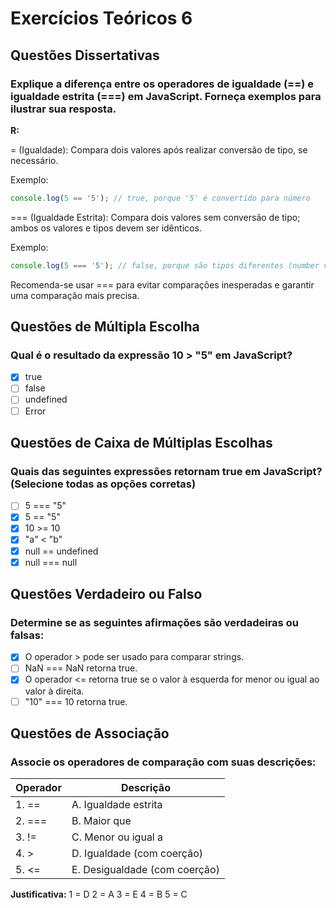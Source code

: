 # Exercícios Teóricos 6

## Questões Dissertativas

### Explique a diferença entre os operadores de igualdade (==) e igualdade estrita (===) em JavaScript. Forneça exemplos para ilustrar sua resposta.

**R:**

= (Igualdade): Compara dois valores após realizar conversão de tipo, se necessário. 

Exemplo:
```javascript
console.log(5 == '5'); // true, porque '5' é convertido para número
```

=== (Igualdade Estrita): Compara dois valores sem conversão de tipo; ambos os valores e tipos devem ser idênticos. 

Exemplo:
```javascript
console.log(5 === '5'); // false, porque são tipos diferentes (number vs string)
```

Recomenda-se usar === para evitar comparações inesperadas e garantir uma comparação mais precisa.

## Questões de Múltipla Escolha

### Qual é o resultado da expressão 10 > "5" em JavaScript?

- [x] true
- [ ] false
- [ ] undefined
- [ ] Error

## Questões de Caixa de Múltiplas Escolhas

### Quais das seguintes expressões retornam true em JavaScript? (Selecione todas as opções corretas)

- [ ] 5 === "5"
- [x] 5 == "5"
- [x] 10 >= 10
- [x] "a" < "b"
- [x] null == undefined
- [x] null === null

## Questões Verdadeiro ou Falso

### Determine se as seguintes afirmações são verdadeiras ou falsas:

- [x] O operador > pode ser usado para comparar strings.
- [ ] NaN === NaN retorna true.
- [x] O operador <= retorna true se o valor à esquerda for menor ou igual ao valor à direita.
- [ ] "10" === 10 retorna true.

## Questões de Associação

### Associe os operadores de comparação com suas descrições:

| Operador | Descrição |
|----------|-----------|
| 1. ==    | A. Igualdade estrita |
| 2. ===   | B. Maior que |
| 3. !=    | C. Menor ou igual a |
| 4. >     | D. Igualdade (com coerção) |
| 5. <=    | E. Desigualdade (com coerção) |

**Justificativa:**
1 = D
2 = A
3 = E
4 = B
5 = C
```

